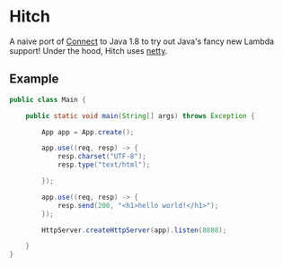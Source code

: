 # Hitch

A naive port of [Connect](http://www.senchalabs.org/connect) to Java 1.8 to try out Java's fancy new Lambda support!  Under the hood, Hitch uses [netty](http://netty.io).

## Example

```java
public class Main {

    public static void main(String[] args) throws Exception {

        App app = App.create();

        app.use((req, resp) -> {
            resp.charset("UTF-8");
            resp.type("text/html");

        });

        app.use((req, resp) -> {
            resp.send(200, "<h1>hello world!</h1>");
        });

        HttpServer.createHttpServer(app).listen(8888);

    }
}
```
